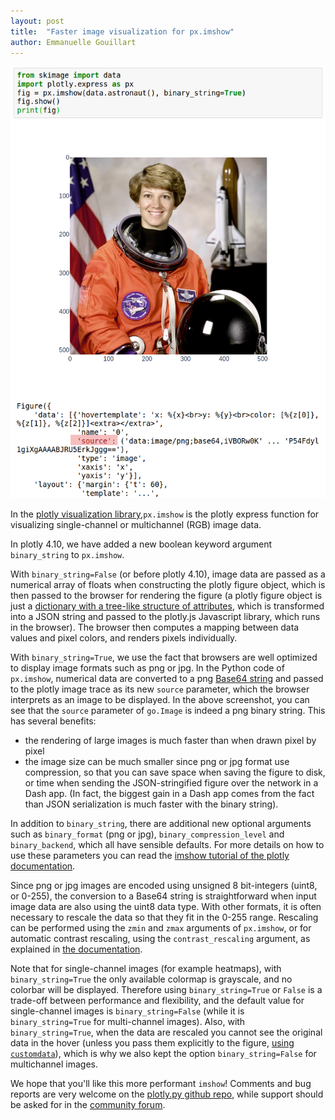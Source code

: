 ```yaml
---
layout: post
title:  "Faster image visualization for px.imshow"
author:	Emmanuelle Gouillart
---
```


![figure using imshow and binary_string mode](/assets/imshow_binary_string.png)

In the [plotly visualization library](https://plotly.com/python/),`px.imshow` is 
the plotly express function for visualizing single-channel or multichannel (RGB) image data. 

In plotly 4.10, we have added a new boolean keyword argument `binary_string` to `px.imshow`.

With `binary_string=False` (or before plotly 4.10), image data are passed as a
numerical array of floats when constructing the plotly figure object, which is
then passed to the browser for rendering the figure (a plotly
figure object is just a [dictionary with a tree-like structure of attributes](https://plotly.com/python/figure-structure/), which is transformed into a JSON string and passed to the plotly.js Javascript library, which runs in the browser). The browser then computes a mapping between data values and pixel colors, and renders pixels individually. 

 
With `binary_string=True`, we use the fact that browsers are well optimized to
display image formats such as png or jpg. In the Python code of `px.imshow`,
numerical data are converted to a png [Base64 string](https://en.wikipedia.org/wiki/Base64)
and passed to the plotly image trace as its new `source` parameter, which the
browser interprets as an image to be displayed. In the above screenshot, you
can see that the `source` parameter of `go.Image` is indeed a png binary string. This has several benefits:

- the rendering of large images is much faster than when drawn pixel by pixel
- the image size can be much smaller since png or jpg format use compression,
  so that you can save space when saving the figure to disk, or time when
sending the JSON-stringified figure over the network in a Dash app. (In fact,
the biggest gain in a Dash app comes from the fact than JSON serialization is
much faster with the binary string).

In addition to `binary_string`, there are additional new optional arguments such as
`binary_format` (png or jpg), `binary_compression_level` and `binary_backend`, which all have sensible defaults. For more details on how to use these parameters you can read the [imshow tutorial of the plotly documentation](https://plotly.com/python/imshow/#passing-image-data-as-a-binary-string).

Since png or jpg images are encoded using unsigned 8 bit-integers (uint8, or
0-255), the conversion to a Base64 string is straightforward when input image data
are also using the uint8 data type. With other formats, it is often necessary to rescale the data so that they fit in the 0-255 range.
Rescaling can be performed using the `zmin` and `zmax` arguments of
`px.imshow`, or for automatic contrast rescaling, using the
`contrast_rescaling` argument, as explained in [the documentation](https://plotly.com/python/imshow/#defining-the-data-range-covered-by-the-color-range-with-zmin-and-zmax). 


Note that for single-channel images (for example heatmaps), with `binary_string=True` the only available colormap is grayscale, and no colorbar will be displayed. Therefore using `binary_string=True` or `False` is a trade-off between performance and flexibility, and the default value for single-channel images is `binary_string=False` (while it is `binary_string=True` for multi-channel images). Also, with `binary_string=True`, when the data are rescaled you cannot see the original data in the hover (unless you pass them explicitly to the figure, [using `customdata`](https://plotly.com/python/hover-text-and-formatting/#adding-other-data-to-the-hover-with-customdata-and-a-hovertemplate)), which is why we also kept the option `binary_string=False` for multichannel images.

We hope that you'll like this more performant `imshow`! Comments and bug
reports are very welcome on the [plotly.py github repo](https://github.com/plotly/plotly.py), while support should be
asked for in the [community forum](https://community.plotly.com/). 
